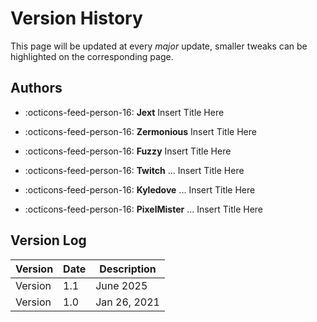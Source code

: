 # Version History
This page will be updated at every *major* update, smaller tweaks can be highlighted on the corresponding page.

## Authors
<div class="grid cards" markdown>

- :octicons-feed-person-16: __Jext__ Insert Title Here

- :octicons-feed-person-16: __Zermonious__ Insert Title Here

- :octicons-feed-person-16: __Fuzzy__ Insert Title Here

- :octicons-feed-person-16: __Twitch__ ... Insert Title Here

- :octicons-feed-person-16: __Kyledove__ ... Insert Title Here

- :octicons-feed-person-16: __PixelMister__ ... Insert Title Here

</div>

## Version Log
| Version | Date | Description |
| ------------|-------------|------------------------------------------------------------------------------------------------------------------------------------------------------|
| Version | 1.1 | June 2025 | PixelMister migrated to current platform with a complete restructure. Removed outdated or incorrect information and added coverage for new functions.|
| Version | 1.0 | Jan 26, 2021 | Zermonious published pokengine-jcoad-docs.|
